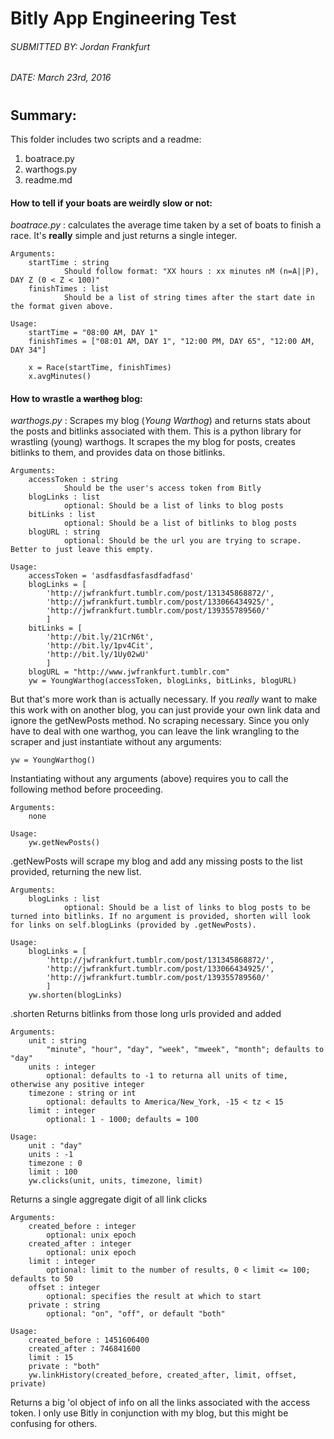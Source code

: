 # Bitly App Engineering Test
###### SUBMITTED BY: Jordan Frankfurt
###### DATE: March 23rd, 2016
#
#
## Summary:
This folder includes two scripts and a readme:
1. boatrace.py
2. warthogs.py
3. readme.md

#### How to tell if your boats are weirdly slow or not:
_boatrace.py_ : calculates the average time taken by a set of boats to finish a race. It's **really** simple and just returns a single integer.

```
Arguments:
    startTime : string
            Should follow format: "XX hours : xx minutes nM (n=A||P), DAY Z (0 < Z < 100)"
    finishTimes : list
            Should be a list of string times after the start date in the format given above.
```
```
Usage:    
    startTime = "08:00 AM, DAY 1"
    finishTimes = ["08:01 AM, DAY 1", "12:00 PM, DAY 65", "12:00 AM, DAY 34"]

    x = Race(startTime, finishTimes)
    x.avgMinutes()
```
#### How to wrastle a ~~warthog~~ blog:
_warthogs.py_ : Scrapes my blog (_Young Warthog_) and returns stats about the posts and bitlinks associated with them.
This is a python library for wrastling (young) warthogs. It scrapes the my blog for posts, creates bitlinks to them, and provides data on those bitlinks.
```
Arguments:
    accessToken : string
            Should be the user's access token from Bitly
    blogLinks : list
            optional: Should be a list of links to blog posts
    bitLinks : list
            optional: Should be a list of bitlinks to blog posts
    blogURL : string
            optional: Should be the url you are trying to scrape. Better to just leave this empty.
```
```
Usage:
    accessToken = 'asdfasdfasfasdfadfasd'
    blogLinks = [
        'http://jwfrankfurt.tumblr.com/post/131345868872/',
        'http://jwfrankfurt.tumblr.com/post/133066434925/',
        'http://jwfrankfurt.tumblr.com/post/139355789560/'
        ]
    bitLinks = [
        'http://bit.ly/21CrN6t',
        'http://bit.ly/1pv4Cit',
        'http://bit.ly/1Uy02wU'
        ]
    blogURL = "http://www.jwfrankfurt.tumblr.com"
    yw = YoungWarthog(accessToken, blogLinks, bitLinks, blogURL)
```
But that's more work than is actually necessary. If you *really* want to
make this work with on another blog, you can just provide your own link
data and ignore the getNewPosts method. No scraping necessary.
Since you only have to deal with one warthog, you can leave the
link wrangling to the scraper and just instantiate without any arguments:

```
yw = YoungWarthog()
```
Instantiating without any arguments (above) requires you to call the following method before proceeding.
```
Arguments:
    none
```
```
Usage:
    yw.getNewPosts()
```
.getNewPosts will scrape my blog and add any missing posts to the list provided, returning the new list.
```
Arguments:
    blogLinks : list
            optional: Should be a list of links to blog posts to be turned into bitlinks. If no argument is provided, shorten will look for links on self.blogLinks (provided by .getNewPosts). 
```
```
Usage:
    blogLinks = [
        'http://jwfrankfurt.tumblr.com/post/131345868872/',
        'http://jwfrankfurt.tumblr.com/post/133066434925/',
        'http://jwfrankfurt.tumblr.com/post/139355789560/'
        ]
    yw.shorten(blogLinks)
```
.shorten Returns bitlinks from those long urls provided and added
```
Arguments:
    unit : string
        "minute", "hour", "day", "week", "mweek", "month"; defaults to "day"
    units : integer
        optional: defaults to -1 to returna all units of time, otherwise any positive integer 
    timezone : string or int
        optional: defaults to America/New_York, -15 < tz < 15
    limit : integer
        optional: 1 - 1000; defaults = 100
```
```
Usage:
    unit : "day"
    units : -1
    timezone : 0
    limit : 100
    yw.clicks(unit, units, timezone, limit)
```
Returns a single aggregate digit of all link clicks
```
Arguments:
    created_before : integer
        optional: unix epoch
    created_after : integer
        optional: unix epoch
    limit : integer
        optional: limit to the number of results, 0 < limit <= 100; defaults to 50
    offset : integer
        optional: specifies the result at which to start
    private : string
        optional: "on", "off", or default "both"
```
```
Usage:
    created_before : 1451606400
    created_after : 746841600
    limit : 15
    private : "both"
    yw.linkHistory(created_before, created_after, limit, offset, private)
```

Returns a big 'ol object of info on all the links associated with the access token. I only use Bitly in conjunction with my blog, but this might be confusing for others.
